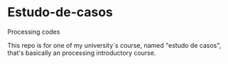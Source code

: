 # Estudo-de-casos
Processing codes

This repo is for one of my university´s course, named "estudo de casos", that's basically an processing introductory course.
